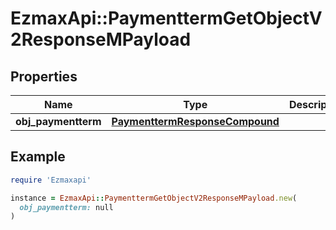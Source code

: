 # EzmaxApi::PaymenttermGetObjectV2ResponseMPayload

## Properties

| Name | Type | Description | Notes |
| ---- | ---- | ----------- | ----- |
| **obj_paymentterm** | [**PaymenttermResponseCompound**](PaymenttermResponseCompound.md) |  |  |

## Example

```ruby
require 'Ezmaxapi'

instance = EzmaxApi::PaymenttermGetObjectV2ResponseMPayload.new(
  obj_paymentterm: null
)
```

